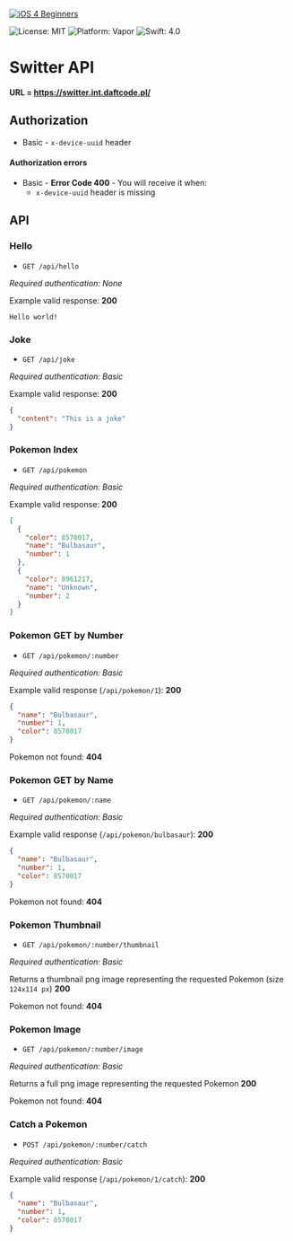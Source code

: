 [![iOS 4 Beginners](https://user-images.githubusercontent.com/1230922/31862042-c045dba0-b737-11e7-98bf-e816ad04ad73.png)](https://github.com/DaftMobile/ios4beginners_2017)

![License: MIT](http://img.shields.io/badge/license-MIT-brightgreen.svg)
![Platform: Vapor](http://img.shields.io/badge/platform-Vapor-brightgreen.svg)
![Swift: 4.0](http://img.shields.io/badge/swift-4.0-brightgreen.svg)

# Switter API

**URL = https://switter.int.daftcode.pl/**

## Authorization

- Basic - `x-device-uuid` header

#### Authorization errors

- Basic - **Error Code 400** - You will receive it when:
  - `x-device-uuid` header is missing

## API

### Hello

- `GET /api/hello`

_Required authentication: None_

Example valid response:
**200**
```
Hello world!
```

### Joke

- `GET /api/joke`

_Required authentication: Basic_

Example valid response:
**200**
```json
{
  "content": "This is a joke"
}
```

### Pokemon Index

- `GET /api/pokemon`

_Required authentication: Basic_

Example valid response:
**200**
```json
[
  {
    "color": 8570017,
    "name": "Bulbasaur",
    "number": 1
  },
  {
    "color": 8961217,
    "name": "Unknown",
    "number": 2
  }
]
```

### Pokemon GET by Number

- `GET /api/pokemon/:number`

_Required authentication: Basic_

Example valid response (`/api/pokemon/1`):
**200**
```json
{
  "name": "Bulbasaur",
  "number": 1,
  "color": 8570017
}
```

Pokemon not found: **404**

### Pokemon GET by Name

- `GET /api/pokemon/:name`

_Required authentication: Basic_

Example valid response (`/api/pokemon/bulbasaur`):
**200**
```json
{
  "name": "Bulbasaur",
  "number": 1,
  "color": 8570017
}
```

Pokemon not found: **404**

### Pokemon Thumbnail

- `GET /api/pokemon/:number/thumbnail`

_Required authentication: Basic_

Returns a thumbnail png image representing the requested Pokemon (size `124x114 px`) **200**

Pokemon not found: **404**

### Pokemon Image

- `GET /api/pokemon/:number/image`

_Required authentication: Basic_

Returns a full png image representing the requested Pokemon **200**

Pokemon not found: **404**

### Catch a Pokemon

- `POST /api/pokemon/:number/catch`

_Required authentication: Basic_

Example valid response (`/api/pokemon/1/catch`):
**200**
```json
{
  "name": "Bulbasaur",
  "number": 1,
  "color": 8570017
}
```
